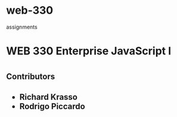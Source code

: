 # web-330
assignments 

<h1>WEB 330 Enterprise JavaScript l<h1>
<h2>Contributors<h2>
<ul>
    <li>Richard Krasso </li>
    <li>Rodrigo Piccardo </li>
 </ul>
